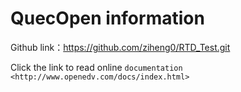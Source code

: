 QuecOpen information 
=====================

Github link：https://github.com/ziheng0/RTD_Test.git


Click the link to read online `documentation <http://www.openedv.com/docs/index.html>`

